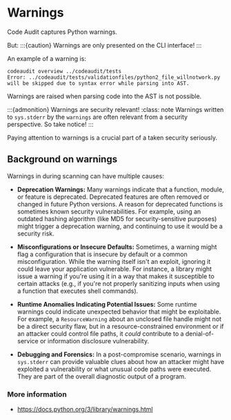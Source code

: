 # Warnings

Code Audit captures Python warnings.

But:
:::{caution} 
Warnings are only presented on the CLI interface! 
:::

An example of a warning is:
```text
codeaudit overview ../codeaudit/tests
Error: ../codeaudit/tests/validationfiles/python2_file_willnotwork.py will be skipped due to syntax error while parsing into AST.

```
Warnings are raised when parsing code into the AST is not possible.

:::{admonition} Warnings are security relevant!
:class: note
Warnings written to `sys.stderr` by the `warnings` are often relevant from a security perspective. So take notice!
:::

Paying attention to warnings is a crucial part of a taken security seriously.  

## Background on warnings

Warnings in during scanning can have multiple causes: 

* **Deprecation Warnings:** Many warnings indicate that a function, module, or feature is deprecated. Deprecated features are often removed or changed in future Python versions. A reason for deprecated functions is sometimes known security vulnerabilities. For example, using an outdated hashing algorithm (like MD5 for security-sensitive purposes) might trigger a deprecation warning, and continuing to use it would be a security risk.

* **Misconfigurations or Insecure Defaults:** Sometimes, a warning might flag a configuration that is insecure by default or a common misconfiguration. While the warning itself isn't an exploit, ignoring it could leave your application vulnerable. For instance, a library might issue a warning if you're using it in a way that makes it susceptible to certain attacks (e.g., if you're not properly sanitizing inputs when using a function that executes shell commands).


* **Runtime Anomalies Indicating Potential Issues:** Some runtime warnings could indicate unexpected behavior that might be exploitable. For example, a `ResourceWarning` about an unclosed file handle might not be a direct security flaw, but in a resource-constrained environment or if an attacker could control file paths, it *could* contribute to a denial-of-service or information disclosure vulnerability.

* **Debugging and Forensics:** In a post-compromise scenario, warnings in `sys.stderr` can provide valuable clues about how an attacker might have exploited a vulnerability or what unusual code paths were executed. They are part of the overall diagnostic output of a program.




### More information

* https://docs.python.org/3/library/warnings.html